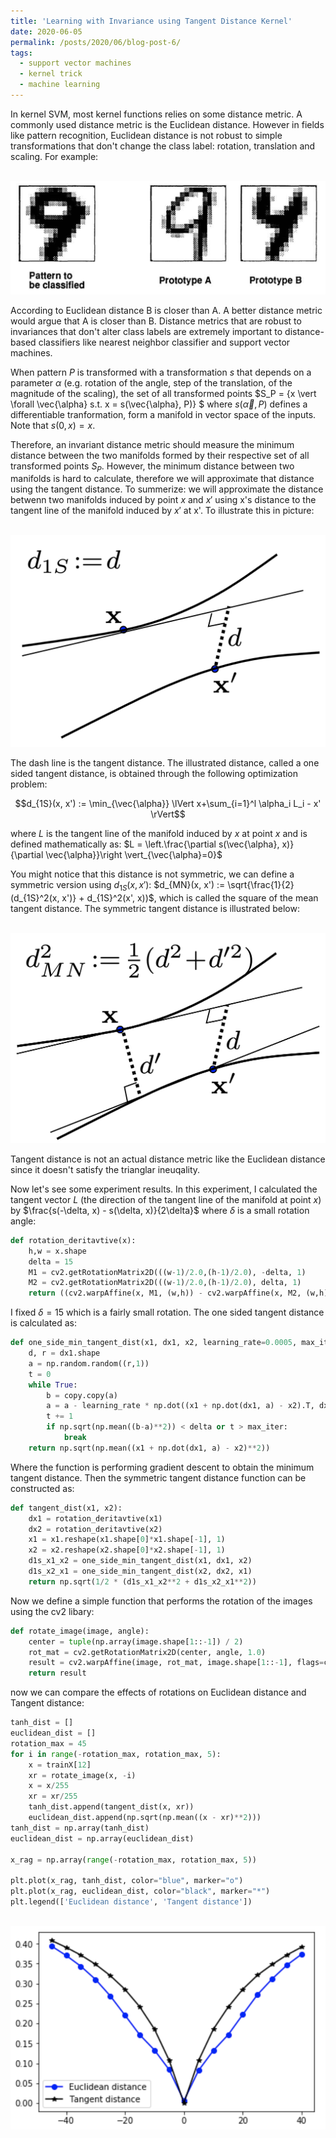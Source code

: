 ```yaml
---
title: 'Learning with Invariance using Tangent Distance Kernel'
date: 2020-06-05
permalink: /posts/2020/06/blog-post-6/
tags:
  - support vector machines
  - kernel trick
  - machine learning
---
```


In kernel SVM, most kernel functions relies on some distance metric. A commonly used distance metric is the Euclidean distance. However in fields like pattern recognition, Euclidean distance is not robust to simple transformations that don't change the class label: rotation, translation and scaling. For example:

<br/><img src='/images/blog_post_images/euclidean_dist_nonrobust.png'>

According to Euclidean distance B is closer than A. A better distance metric would argue that A is closer than B. Distance metrics that are robust to invariances that don't alter class labels are extremely important to distance-based classifiers like nearest neighbor classifier and support vector machines.

When pattern $P$ is transformed with a transformation $s$ that depends on a parameter $\alpha$ (e.g. rotation of the angle, step of the translation, of the magnitude of the scaling), the set of all transformed points $S_P = \{x \vert \forall \vec{\alpha} s.t. x = s(\vec{\alpha}, P)\} $ where $s(\vec{\alpha}, P)$ defines a differentiable tranformation, form a manifold in vector space of the inputs. Note that $s(0, x) = x$.

Therefore, an invariant distance metric should measure the minimum distance between the two manifolds formed by their respective set of all transformed points $S_P$. However, the minimum distance between two manifolds is hard to calculate, therefore we will approximate that distance using the tangent distance. To summerize: we will approximate the distance betwenn two manifolds induced by point $x$ and $x'$ using x's distance to the tangent line of the manifold induced by $x'$ at x'. To illustrate this in picture:

<br/><img src='/images/blog_post_images/tangent_dist.png'>

The dash line is the tangent distance. The illustrated distance, called a one sided tangent distance, is obtained through the following optimization problem:

$$d_{1S}(x, x') := \min_{\vec{\alpha}} \lVert x+\sum_{i=1}^l \alpha_i L_i - x' \rVert$$

where $L$ is the tangent line of the manifold induced by $x$ at point $x$ and is defined mathematically as: $L = \left.\frac{\partial s(\vec{\alpha}, x)}{\partial \vec{\alpha}}\right \vert_{\vec{\alpha}=0}$

You might notice that this distance is not symmetric, we can define a symmetric version using $d_{1S}(x, x')$: $d_{MN}(x, x') := \sqrt{\frac{1}{2} (d_{1S}^2(x, x')} + d_{1S}^2(x', x))$, which is called the square of the mean tangent distance. The symmetric tangent distance is illustrated below:

<br/><img src='/images/blog_post_images/mean_td.png'>

Tangent distance is not an actual distance metric like the Euclidean distance since it doesn't satisfy the trianglar ineuqality.

Now let's see some experiment results. In this experiment, I calculated the tangent vector $L$ (the direction of the tangent line of the manifold at point $x$) by $\frac{s(-\delta, x) - s(\delta, x)}{2\delta}$ where $\delta$ is a small rotation angle:

```python
def rotation_deritavtive(x):
    h,w = x.shape
    delta = 15
    M1 = cv2.getRotationMatrix2D(((w-1)/2.0,(h-1)/2.0), -delta, 1)
    M2 = cv2.getRotationMatrix2D(((w-1)/2.0,(h-1)/2.0), delta, 1)
    return ((cv2.warpAffine(x, M1, (w,h)) - cv2.warpAffine(x, M2, (w,h))) / delta*2).reshape(x.shape[0]*x.shape[-1], 1)
```

I fixed $\delta=15$ which is a fairly small rotation. The one sided tangent distance is calculated as:

```python
def one_side_min_tangent_dist(x1, dx1, x2, learning_rate=0.0005, max_iter=5000, delta=0.0001):
    d, r = dx1.shape
    a = np.random.random((r,1))
    t = 0
    while True:
        b = copy.copy(a)
        a = a - learning_rate * np.dot((x1 + np.dot(dx1, a) - x2).T, dx1)
        t += 1
        if np.sqrt(np.mean((b-a)**2)) < delta or t > max_iter:
            break
    return np.sqrt(np.mean((x1 + np.dot(dx1, a) - x2)**2)) 
```

Where the function is performing gradient descent to obtain the minimum tangent distance. Then the symmetric tangent distance function can be constructed as:

```python
def tangent_dist(x1, x2):
    dx1 = rotation_deritavtive(x1)
    dx2 = rotation_deritavtive(x2)
    x1 = x1.reshape(x1.shape[0]*x1.shape[-1], 1)
    x2 = x2.reshape(x2.shape[0]*x2.shape[-1], 1)
    d1s_x1_x2 = one_side_min_tangent_dist(x1, dx1, x2)
    d1s_x2_x1 = one_side_min_tangent_dist(x2, dx2, x1)
    return np.sqrt(1/2 * (d1s_x1_x2**2 + d1s_x2_x1**2))
```

Now we define a simple function that performs the rotation of the images using the cv2 libary:

```python
def rotate_image(image, angle):
    center = tuple(np.array(image.shape[1::-1]) / 2)
    rot_mat = cv2.getRotationMatrix2D(center, angle, 1.0)
    result = cv2.warpAffine(image, rot_mat, image.shape[1::-1], flags=cv2.INTER_LINEAR)
    return result
```

now we can compare the effects of rotations on Euclidean distance and Tangent distance:

```python
tanh_dist = []
euclidean_dist = []
rotation_max = 45
for i in range(-rotation_max, rotation_max, 5):
    x = trainX[12]
    xr = rotate_image(x, -i)
    x = x/255
    xr = xr/255
    tanh_dist.append(tangent_dist(x, xr))
    euclidean_dist.append(np.sqrt(np.mean((x - xr)**2)))
tanh_dist = np.array(tanh_dist)
euclidean_dist = np.array(euclidean_dist)

x_rag = np.array(range(-rotation_max, rotation_max, 5))

plt.plot(x_rag, tanh_dist, color="blue", marker="o")
plt.plot(x_rag, euclidean_dist, color="black", marker="*")
plt.legend(['Euclidean distance', 'Tangent distance'])
```

<br/><img src='/images/blog_post_images/euclidean_vs_tangent.png'>




















